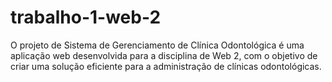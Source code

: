 # trabalho-1-web-2
O projeto de Sistema de Gerenciamento de Clínica Odontológica é uma aplicação web desenvolvida para a disciplina de Web 2, com o objetivo de criar uma solução eficiente para a administração de clínicas odontológicas.
